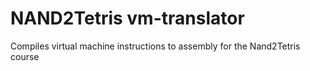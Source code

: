 # NAND2Tetris vm-translator
Compiles virtual machine instructions to assembly for the Nand2Tetris course
